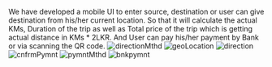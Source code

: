 We have developed a mobile UI to enter source, destination or user can give destination from his/her current location. So that it will calculate the actual KMs, Duration of the trip as well as Total price of the trip which is getting actual distance in KMs * 2LKR. And User can pay his/her payment by Bank or via scanning the QR code.
![directionMthd](https://user-images.githubusercontent.com/38991771/65830273-a1111300-e2cb-11e9-8dc5-afdd8989563f.PNG)   ![geoLocation](https://user-images.githubusercontent.com/38991771/65830277-a706f400-e2cb-11e9-8f92-f054ab6e66b2.PNG)   ![direction](https://user-images.githubusercontent.com/38991771/65830281-af5f2f00-e2cb-11e9-9ef0-0e7c2088f28d.PNG)   ![cnfrmPymnt](https://user-images.githubusercontent.com/38991771/65830287-bc7c1e00-e2cb-11e9-9bbb-92c018749132.PNG)   ![pymntMthd](https://user-images.githubusercontent.com/38991771/65830292-c7cf4980-e2cb-11e9-83f7-8aad438d7252.PNG)   ![bnkpymnt](https://user-images.githubusercontent.com/38991771/65830297-d0c01b00-e2cb-11e9-834a-244641ddbc6a.PNG)
